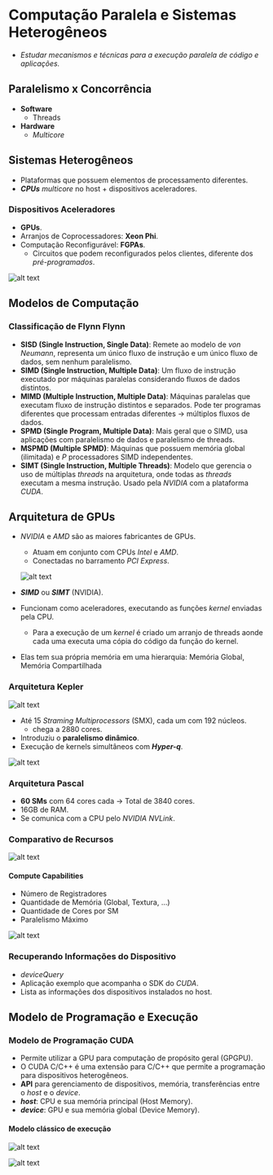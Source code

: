 # Computação Paralela e Sistemas Heterogêneos
- *Estudar mecanismos e técnicas para a execução paralela de código e aplicações.*

## Paralelismo x Concorrência
- **Software**
    - Threads
- **Hardware**
    - *Multicore*

## Sistemas Heterogêneos
- Plataformas que possuem elementos de processamento diferentes.
-  ***CPUs*** *multicore* no host + dispositivos aceleradores.
### Dispositivos Aceleradores
- **GPUs**.
- Arranjos de Coprocessadores: **Xeon Phi**.
- Computação Reconfigurável: **FGPAs**.
    - Circuitos que podem reconfigurados pelos clientes, diferente dos *pré-programados*.

![alt text](images/host_dispositivos-aceleradores.png)

## Modelos de Computação

###  Classificação de Flynn Flynn

- **SISD (Single Instruction, Single Data)**: Remete ao modelo de *von Neumann*, representa um único fluxo de instrução e um único fluxo de dados, sem nenhum paralelismo.
- **SIMD (Single Instruction, Multiple Data)**: Um fluxo de instrução executado por máquinas paralelas considerando fluxos de dados distintos.
- **MIMD (Multiple Instruction, Multiple Data)**: Máquinas paralelas que executam fluxo de instrução distintos e separados. Pode ter programas diferentes que processam entradas diferentes -> múltiplos fluxos de dados.
- **SPMD (Single Program, Multiple Data)**: Mais geral que o SIMD, usa aplicações com paralelismo de dados e paralelismo de threads.
- **MSPMD (Multiple SPMD)**: Máquinas que possuem memória global (ilimitada) e *P* processadores SIMD independentes.
- **SIMT (Single Instruction, Multiple Threads)**: Modelo que gerencia o uso de múltiplas *threads* na arquitetura, onde todas as *threads* executam a mesma instrução. Usado pela *NVIDIA* com a plataforma *CUDA*.

## Arquitetura de GPUs
- *NVIDIA* e *AMD* são as maiores fabricantes de GPUs.
    - Atuam em conjunto com CPUs *Intel* e *AMD*.
    - Conectadas no barramento *PCI Express*.

    ![alt text](images/pci.png)
- ***SIMD*** ou ***SIMT*** (NVIDIA).
- Funcionam como aceleradores, executando as funções *kernel* enviadas pela CPU.
    - Para a execução de um *kernel* é criado um arranjo de threads aonde cada uma executa uma cópia do código da função do kernel.
- Elas tem sua própria memória em uma hierarquia: Memória Global, Memória Compartilhada 

### Arquitetura Kepler 

![alt text](images/kepler.png)

- Até 15 *Straming Multiprocessors* (SMX), cada um com 192 núcleos.
    - chega a 2880 cores.
- Introduziu o **paralelismo dinâmico**.
- Execução de kernels simultâneos com ***Hyper-q***.

![alt text](images/keplerII.png)

### Arquitetura Pascal

- **60 SMs** com 64 cores cada -> Total de 3840 cores.
- 16GB de RAM.
- Se comunica com a CPU pelo *NVIDIA NVLink*.

### Comparativo de Recursos

![alt text](images/comparacao.png)

#### Compute Capabilities
- Número de Registradores
- Quantidade de Memória (Global, Textura, ...)
- Quantidade de Cores por SM
- Paralelismo Máximo

![alt text](images/compute_capabilities.png)

### Recuperando Informações do Dispositivo
- *deviceQuery*
- Aplicação exemplo que acompanha o SDK do *CUDA*.
- Lista as informações dos dispositivos instalados no host.

## Modelo de Programação e Execução

### Modelo de Programação CUDA
- Permite utilizar a GPU para computação de propósito geral (GPGPU).
- O CUDA C/C++ é uma extensão para C/C++ que permite a programação para dispositivos heterogêneos.
- **API** para gerenciamento de dispositivos, memória,  transferências entre o *host* e o *device*.
- ***host***: CPU e sua memória principal (Host Memory).
- ***device***: GPU e sua memória global (Device Memory).

#### Modelo clássico de execução

![alt text](images/modelo-execucao.png)

![alt text](images/fluxo-execucao.png)